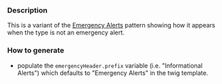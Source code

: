 ### Description
This is a variant of the [Emergency Alerts](./?p=organisms-emergency-alerts) pattern showing how it appears when the type is not an emergency alert.

### How to generate
* populate the `emergencyHeader.prefix` variable (i.e. "Informational Alerts") which defaults to "Emergency Alerts" in the twig template.

